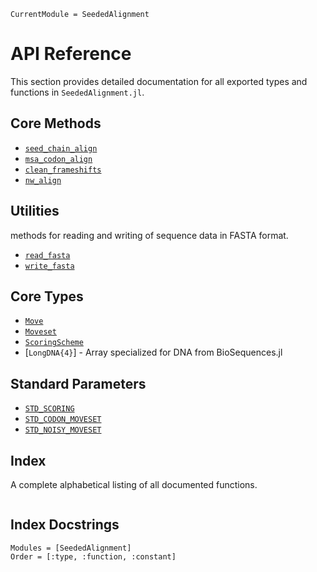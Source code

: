```@meta
CurrentModule = SeededAlignment
```

# API Reference

This section provides detailed documentation for all exported types and functions in `SeededAlignment.jl`.

## Core Methods

- [`seed_chain_align`](@ref)
- [`msa_codon_align`](@ref) 
- [`clean_frameshifts`](@ref)
- [`nw_align`](@ref)

## Utilities

methods for reading and writing of sequence data in FASTA format.

- [`read_fasta`](@ref)
- [`write_fasta`](@ref)

## Core Types

- [`Move`](@ref)
- [`Moveset`](@ref)
- [`ScoringScheme`](@ref)
- [`LongDNA{4}`] - Array specialized for DNA from BioSequences.jl

## Standard Parameters

- [`STD_SCORING`](@ref)
- [`STD_CODON_MOVESET`](@ref)
- [`STD_NOISY_MOVESET`](@ref)

## Index

A complete alphabetical listing of all documented functions.

```@index
```

## Index Docstrings

```@autodocs
Modules = [SeededAlignment]
Order = [:type, :function, :constant]
```